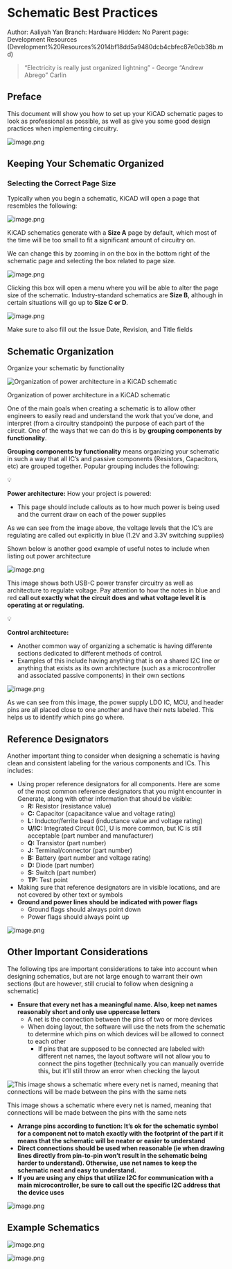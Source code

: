 # Schematic Best Practices

Author: Aaliyah Yan
Branch: Hardware
Hidden: No
Parent page: Development Resources (Development%20Resources%2014bf18dd5a9480dcb4cbfec87e0cb38b.md)

> “Electricity is really just organized lightning” - George “Andrew Abrego” Carlin
> 

## **Preface**

This document will show you how to set up your KiCAD schematic pages to look as professional as possible, as well as give you some good design practices when implementing circuitry.

![image.png](Schematic%20Best%20Practices%20150f18dd5a94803d8723fd92ffd4b363/image.png)

## **Keeping Your Schematic Organized**

### Selecting the Correct Page Size

Typically when you begin a schematic, KiCAD will open a page that resembles the following:

![image.png](Schematic%20Best%20Practices%20150f18dd5a94803d8723fd92ffd4b363/image%201.png)

KiCAD schematics generate with a **Size A** page by default, which most of the time will be too small to fit a significant amount of circuitry on.

We can change this by zooming in on the box in the bottom right of the schematic page and selecting the box related to page size.

![image.png](Schematic%20Best%20Practices%20150f18dd5a94803d8723fd92ffd4b363/image%202.png)

Clicking this box will open a menu where you will be able to alter the page size of the schematic. Industry-standard schematics are **Size B**, although in certain situations will go up to **Size C or D**.

![image.png](Schematic%20Best%20Practices%20150f18dd5a94803d8723fd92ffd4b363/image%203.png)

Make sure to also fill out the Issue Date, Revision, and Title fields

## **Schematic Organization**

Organize your schematic by functionality

![Organization of power architecture in a KiCAD schematic](Schematic%20Best%20Practices%20150f18dd5a94803d8723fd92ffd4b363/image%204.png)

Organization of power architecture in a KiCAD schematic

One of the main goals when creating a schematic is to allow other engineers to easily read and understand the work that you’ve done, and interpret (from a circuitry standpoint) the purpose of each part of the circuit. One of the ways that we can do this is by **grouping components by functionality**.

**Grouping components by functionality** means organizing your schematic in such a way that all IC’s and passive components (Resistors, Capacitors, etc) are grouped together. Popular grouping includes the following:

<aside>
💡

**Power architecture:** How your project is powered:

- This page should include callouts as to how much power is being used and the current draw on each of the power supplies
</aside>

As we can see from the image above, the voltage levels that the IC’s are regulating are called out explicitly in blue (1.2V and 3.3V switching supplies)

Shown below is another good example of useful notes to include when listing out power architecture

![image.png](Schematic%20Best%20Practices%20150f18dd5a94803d8723fd92ffd4b363/image%205.png)

This image shows both USB-C power transfer circuitry as well as architecture to regulate voltage. Pay attention to how the notes in blue and red **call out exactly what the circuit does and what voltage level it is operating at or regulating.**

<aside>
💡

**Control architecture:**

- Another common way of organizing a schematic is having differente sections dedicated to different methods of control.
- Examples of this include having anything that is on a shared I2C line or anything that exists as its own architecture (such as a microcontroller and associated passive components) in their own sections
</aside>

![image.png](Schematic%20Best%20Practices%20150f18dd5a94803d8723fd92ffd4b363/image%206.png)

As we can see from this image, the power supply LDO IC, MCU, and header pins are all placed close to one another and have their nets labeled. This helps us to identify which pins go where.

## **Reference Designators**

Another important thing to consider when designing a schematic is having clean and consistent labeling for the various components and ICs. This includes:

- Using proper reference designators for all components. Here are some of the most common reference designators that you might encounter in Generate, along with other information that should be visible:
    - **R:** Resistor (resistance value)
    - **C:** Capacitor (capacitance value and voltage rating)
    - **L:** Inductor/ferrite bead (inductance value and voltage rating)
    - **U/IC:** Integrated Circuit (IC), U is more common, but IC is still acceptable (part number and manufacturer)
    - **Q:** Transistor (part number)
    - **J:** Terminal/connector (part number)
    - **B:** Battery (part number and voltage rating)
    - **D:** Diode (part number)
    - **S:** Switch (part number)
    - **TP:** Test point
- Making sure that reference designators are in visible locations, and are not covered by other text or symbols
- **Ground and power lines should be indicated with power flags**
    - Ground flags should always point down
    - Power flags should always point up

![image.png](Schematic%20Best%20Practices%20150f18dd5a94803d8723fd92ffd4b363/image%207.png)

## **Other Important Considerations**

The following tips are important considerations to take into account when designing schematics, but are not large enough to warrant their own sections (but are however, still crucial to follow when designing a schematic)

- **Ensure that every net has a meaningful name. Also, keep net names reasonably short and only use uppercase letters**
    - A net is the connection between the pins of two or more devices
    - When doing layout, the software will use the nets from the schematic to determine which pins on which devices will be allowed to connect to each other
        - If pins that are supposed to be connected are labeled with different net names, the layout software will not allow you to connect the pins together (technically you can manually override this, but it’ll still throw an error when checking the layout

![This image shows a schematic where every net is named, meaning that connections will be made between the pins with the same nets](Schematic%20Best%20Practices%20150f18dd5a94803d8723fd92ffd4b363/image%208.png)

This image shows a schematic where every net is named, meaning that connections will be made between the pins with the same nets

- **Arrange pins according to function: It’s ok for the schematic symbol for a component not to match exactly with the footprint of the part if it means that the schematic will be neater or easier to understand**
- **Direct connections should be used when reasonable (ie when drawing lines directly from pin-to-pin won’t result in the schematic being harder to understand). Otherwise, use net names to keep the schematic neat and easy to understand.**
- **If you are using any chips that utilize I2C for communication with a main microcontroller, be sure to call out the specific I2C address that the device uses**

![image.png](Schematic%20Best%20Practices%20150f18dd5a94803d8723fd92ffd4b363/image%209.png)

## **Example Schematics**

![image.png](Schematic%20Best%20Practices%20150f18dd5a94803d8723fd92ffd4b363/image%2010.png)

![image.png](Schematic%20Best%20Practices%20150f18dd5a94803d8723fd92ffd4b363/image%2011.png)